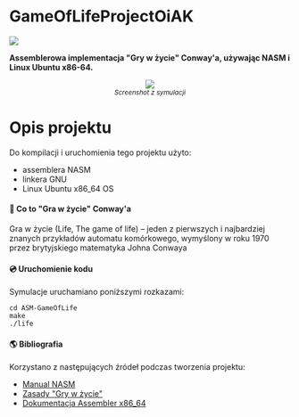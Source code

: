 # GameOfLifeProjectOiAK
<img src ="https://img.shields.io/github/license/PyvesB/ASM-GameOfLife.svg" />
</a>

**Assemblerowa implementacja "Gry w życie" Conway'a, używając NASM i Linux Ubuntu x86-64.**

<p align="center">
<img src ="https://github.com/PyvesB/asm-game-of-life/blob/master/screenshot.png?raw=true" />
<br/>
<i><sub>Screenshot z symulacji</sub></i>
</p>

# Opis projektu

Do kompilacji i uruchomienia tego projektu użyto:
- assemblera NASM
- linkera GNU
- Linux Ubuntu x86_64 OS


#### :page_facing_up: Co to "Gra w życie" Conway'a

Gra w życie (Life, The game of life) – jeden z pierwszych i najbardziej znanych przykładów automatu komórkowego, wymyślony w roku 1970 przez brytyjskiego matematyka Johna Conwaya

#### :cd: Uruchomienie kodu

Symulacje uruchamiano poniższymi rozkazami:
```
cd ASM-GameOfLife
make
./life
```

#### :earth_americas: Bibliografia

Korzystano z następujących źródeł podczas tworzenia projektu:
- [Manual NASM](http://www.nasm.us/xdoc/2.13.01/html/nasmdoc0.html)
- [Zasady "Gry w życie"](https://en.wikipedia.org/wiki/Conway%27s_Game_of_Life)
- [Dokumentacja Assembler x86_64](http://www.egr.unlv.edu/~ed/assembly64.pdf)


